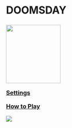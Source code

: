 <html>
  <head>
    <title>DoomsDay - Menu</title>
  </head>
  <body>
    <h1>DOOMSDAY</h1>
    <h3>
      <p>
        <a href="Modes.md">
          <img src="https://pouch.jumpshare.com/preview/bjt2VVssjBimLY_9l2sNyv63rBRPa1fCI_Zl_6WgK5YhWj8rrMajO-HZZsS8NXdMTeu_aF1DERbpo9LY_0INO4oLoF06uOPYHdhRodU3vro" width=150 height=159>
        </a>
      </p>
      <p>
        <a href="Settings.md">Settings</a>
      </p>
      <p>
        <a href="Intro.md">How to Play</a>
      </p>
    </h3>
    <img src="https://upload.wikimedia.org/wikipedia/commons/thumb/e/e6/Bataille_de_Verdun_1916.jpg/250px-Bataille_de_Verdun_1916.jpg"></a>
  </body>
</html>
